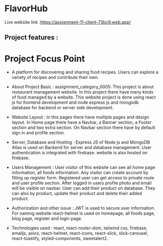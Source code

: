 
# FlavorHub #
Live website link :https://assignment-11-client-73bc9.web.app/



## Project features : ##

# Project Focus Point #
* A platform for discovering and sharing food recipes. Users can explore a variety of recipes and contribute their own.

* About Project Basic : assignment_category_0005:
This project is about restaurant management website. In this project there have many kinds of food managed by a website. This website project is done using react js for frontend development and node express js and mongodb database for backend or server side development.  

* Website Layout :
In this pages there have multiple pages and design layout. In Home page there have a Navbar, a Banner section, a Footer section and two extra section. On Navbar section there have by default sign in and profile section. 

* Server, Database and Hosting :
Express JS of Node js and MongoDB Atlas is used on Backend for server and database management. User authentication is integrated with firebase. website is also hosted on firebase.
	
* Users Management :
User visitor of this website can see all home page information, all foods information. Any visitor can create account by filling up register form. Registered user can get access to private route and user profile section. After logged in users profile photo and email will be visible on navbar. User can add their product on database. They can also by product, update their product and delete their added product.

* Authorization and other issue :
JWT is used to secure user information. For naming website react-helmet is used on homepage, all foods page, blog page, register and login page.

* Technologies used :
react, react-router-dom, tailwind css, firebase, emailjs, axios, react-helmet, react-icons, react-slick, slick-carousel, react-toastify, styled-components, sweetalert2.
    